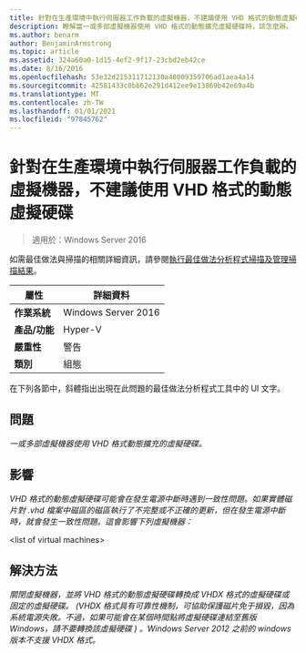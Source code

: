 ```yaml
---
title: 針對在生產環境中執行伺服器工作負載的虛擬機器，不建議使用 VHD 格式的動態虛擬硬碟
description: 瞭解當一或多部虛擬機器使用 VHD 格式的動態擴充虛擬硬碟時，該怎麼辦。
ms.author: benarm
author: BenjaminArmstrong
ms.topic: article
ms.assetid: 324a60a0-1d15-4ef2-9f17-23cbd2eb42ce
ms.date: 8/16/2016
ms.openlocfilehash: 53e32d215311712130a48009359706ad1aea4a14
ms.sourcegitcommit: 42581433c0bb62e291d412ee9e13869b42e69a4b
ms.translationtype: MT
ms.contentlocale: zh-TW
ms.lasthandoff: 01/01/2021
ms.locfileid: "97845762"
---
```

# <a name="vhd-format-dynamic-virtual-hard-disks-are-not-recommended-for-virtual-machines-that-run-server-workloads-in-a-production-environment"></a>針對在生產環境中執行伺服器工作負載的虛擬機器，不建議使用 VHD 格式的動態虛擬硬碟

>適用於：Windows Server 2016

如需最佳做法與掃描的相關詳細資訊，請參閱[執行最佳做法分析程式掃描及管理掃描結果](https://go.microsoft.com/fwlink/p/?LinkID=223177)。

|屬性|詳細資料|
|-|-|
|**作業系統**|Windows Server 2016|
|**產品/功能**|Hyper-V|
|**嚴重性**|警告|
|**類別**|組態|

在下列各節中，斜體指出出現在此問題的最佳做法分析程式工具中的 UI 文字。

## <a name="issue"></a>**問題**
*一或多部虛擬機器使用 VHD 格式動態擴充的虛擬硬碟。*

## <a name="impact"></a>**影響**
*VHD 格式的動態虛擬硬碟可能會在發生電源中斷時遇到一致性問題。如果實體磁片對 .vhd 檔案中磁區的磁區執行了不完整或不正確的更新，但在發生電源中斷時，就會發生一致性問題。這會影響下列虛擬機器：*

\<list of virtual machines>

## <a name="resolution"></a>**解決方法**
*關閉虛擬機器，並將 VHD 格式的動態虛擬硬碟轉換成 VHDX 格式的虛擬硬碟或固定的虛擬硬碟。 (VHDX 格式具有可靠性機制，可協助保護磁片免于損毀，因為系統電源失敗。不過，如果可能會在某個時間點將虛擬硬碟連結至舊版 Windows，請不要轉換該虛擬硬碟 ) 。Windows Server 2012 之前的 windows 版本不支援 VHDX 格式。*



